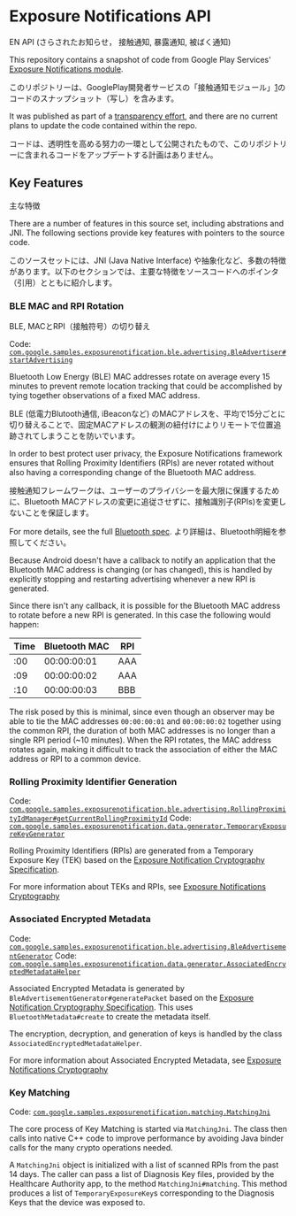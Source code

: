 # Exposure Notifications API
EN API (さらされたお知らせ， 接触通知, 暴露通知, 被ばく通知)

This repository contains a snapshot of code from Google Play Services' [Exposure Notifications
 module][1]. 
 
 このリポジトリーは、GooglePlay開発者サービスの「接触通知モジュール」[1]のコードのスナップショット（写し）を含みます。
 
 It was published as part of a [transparency effort][5], and there are no current plans to update the code contained within the repo.

コードは、透明性を高める努力の一環として公開されたもので、このリポジトリーに含まれるコードをアップデートする計画はありません。

## Key Features
主な特徴

There are a number of features in this source set, including abstrations and JNI. The following sections provide key features with pointers to the source code.

このソースセットには、JNI (Java Native Interface) や抽象化など、多数の特徴があります。以下のセクションでは、主要な特徴をソースコードへのポインタ（引用）とともに紹介します。

### BLE MAC and RPI Rotation
BLE, MACとRPI（接触符号）の切り替え

Code: [`com.google.samples.exposurenotification.ble.advertising.BleAdvertiser#startAdvertising`][2]

Bluetooth Low Energy (BLE) MAC addresses rotate on average every 15 minutes to prevent remote location tracking that could be accomplished by tying together observations of a fixed MAC address.

BLE (低電力Blutooth通信, iBeaconなど) のMACアドレスを、平均で15分ごとに切り替えることで、固定MACアドレスの観測の紐付けによりリモートで位置追跡されてしまうことを防いでいます。

In order to best protect user privacy, the Exposure Notifications framework ensures that Rolling
Proximity Identifiers (RPIs) are never rotated without also having a corresponding change of the
Bluetooth MAC address.

接触通知フレームワークは、ユーザーのプライバシーを最大限に保護するために、Bluetooth MACアドレスの変更に追従させずに、接触識別子(RPIs)を変更しないことを保証します。

For more details, see the full [Bluetooth spec][3].
より詳細は、Bluetooth明細を参照してください。


Because Android doesn't have a callback to notify an application that the Bluetooth MAC address
is changing (or has changed), this is handled by explicitly stopping and restarting advertising
whenever a new RPI is generated.

Since there isn't any callback, it is possible for the Bluetooth MAC address to rotate
before a new RPI is generated. In this case the following would happen:

|Time | Bluetooth MAC | RPI |
|-----|---------------|-----|
| :00 | 00:00:00:01   | AAA |
| :09 | 00:00:00:02   | AAA |
| :10 | 00:00:00:03   | BBB |

The risk posed by this is minimal, since even though an observer may be able to tie the MAC
addresses `00:00:00:01` and `00:00:00:02` together using the common RPI, the duration of both
MAC addresses is no longer than a single RPI period (~10 minutes). When the RPI rotates, the
MAC address rotates again, making it difficult to track the association of either the MAC
address or RPI to a common device.

### Rolling Proximity Identifier Generation

Code: [`com.google.samples.exposurenotification.ble.advertising.RollingProximityIdManager#getCurrentRollingProximityId`](exposurenotification/src/main/java/com/google/samples/exposurenotification/ble/advertising/RollingProximityIdManager.java)
Code: [`com.google.samples.exposurenotification.data.generator.TemporaryExposureKeyGenerator`](exposurenotification/src/main/java/com/google/samples/exposurenotification/data/generator/TemporaryExposureKeyGenerator.java)

Rolling Proximity Identifiers (RPIs) are generated from a Temporary Exposure Key (TEK) based on the
[Exposure Notification Cryptography Specification][4].

For more information about TEKs and RPIs, see [Exposure Notifications Cryptography](CRYPTO.md#Temporary-Exposure-Key)

### Associated Encrypted Metadata

Code: [`com.google.samples.exposurenotification.ble.advertising.BleAdvertisementGenerator`](exposurenotification/src/main/java/com/google/samples/exposurenotification/ble/advertising/BleAdvertisementGenerator.java)
Code: [`com.google.samples.exposurenotification.data.generator.AssociatedEncryptedMetadataHelper`](exposurenotification/src/main/java/com/google/samples/exposurenotification/data/generator/AssociatedEncryptedMetadataHelper.java)

Associated Encrypted Metadata is generated by `BleAdvertisementGenerator#generatePacket` based on the
[Exposure Notification Cryptography Specification][4]. This 
uses `BluetoothMetadata#create` to create the metadata itself.

The encryption, decryption, and generation of keys is handled by the
class `AssociatedEncryptedMetadataHelper`.

For more information about Associated Encrypted Metadata, see [Exposure Notifications Cryptography](CRYPTO.md#Associated-Encrypted-Metadata)

### Key Matching

Code: [`com.google.samples.exposurenotification.matching.MatchingJni`](exposurenotification/src/main/java/com/google/samples/exposurenotification/matching/MatchingJni.java)

The core process of Key Matching is started via `MatchingJni`. The class then calls into native C++ code to improve performance by avoiding Java binder calls for the many crypto operations needed.

A `MatchingJni` object is initialized with a list of scanned RPIs from the past 14 days. The caller can pass a list of Diagnosis Key files, provided by the Healthcare Authority app, to the method `MatchingJni#matching`. This method produces a list of `TemporaryExposureKey`s corresponding to the Diagnosis Keys that the device was exposed to.

[1]: https://developers.google.com/android/exposure-notifications/exposure-notifications-api
[2]: exposurenotification/src/main/java/com/google/samples/exposurenotification/ble/advertising/BleAdvertiser.java
[3]: https://blog.google/documents/70/Exposure_Notification_-_Bluetooth_Specification_v1.2.2.pdf
[4]: https://blog.google/documents/69/Exposure_Notification_-_Cryptography_Specification_v1.2.1.pdf
[5]: https://blog.google/inside-google/company-announcements/update-exposure-notifications/

